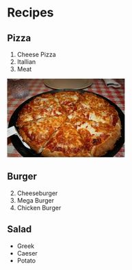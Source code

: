 Recipes
=======

Pizza
-----

1. Cheese Pizza
1. Itallian
1. Meat

![This is a Pizza](/pizza.jpg "Grand Pizza")

Burger
------

2. Cheeseburger
3. Mega Burger
4. Chicken Burger


Salad
-----

- Greek
- Caeser
- Potato
